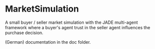 MarketSimulation
================

A small buyer / seller market simulation with the JADE multi-agent framework where a 
buyer's agent trust in the seller agent influences the purchase decision. 

(German) documentation in the doc folder.
